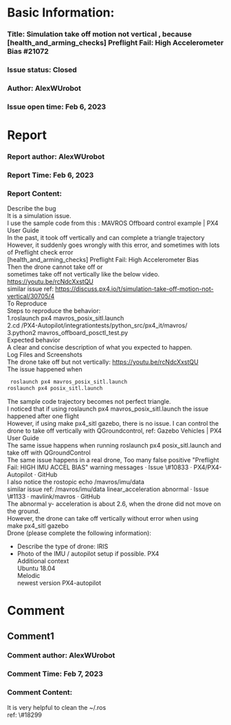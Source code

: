 # Basic Information:
### Title:   Simulation take off motion not vertical , because  [health_and_arming_checks] Preflight Fail: High Accelerometer Bias   #21072 
### Issue status: Closed
### Author: AlexWUrobot
### Issue open time: Feb 6, 2023
# Report
### Report author: AlexWUrobot
### Report Time: Feb 6, 2023
### Report Content:   
Describe the bug  
It is a simulation issue.    
I use the sample code from this : MAVROS Offboard control example | PX4 User Guide    
In the past, it took off vertically and can complete a triangle trajectory    
However, it suddenly goes wrongly with this error, and sometimes with lots of Preflight check error    
[health_and_arming_checks] Preflight Fail: High Accelerometer Bias    
Then the drone cannot take off or    
sometimes take off not vertically like the below video. https://youtu.be/rcNdcXxstQU  
similar issue ref: https://discuss.px4.io/t/simulation-take-off-motion-not-vertical/30705/4  
To Reproduce  
Steps to reproduce the behavior:  
1.roslaunch px4 mavros_posix_sitl.launch  
2.cd /PX4-Autopilot/integrationtests/python_src/px4_it/mavros/  
3.python2 mavros_offboard_posctl_test.py  
Expected behavior  
A clear and concise description of what you expected to happen.  
Log Files and Screenshots  
The drone take off but not vertically: https://youtu.be/rcNdcXxstQU    
The issue happened when  
    
```bash     
 roslaunch px4 mavros_posix_sitl.launch         
roslaunch px4 posix_sitl.launch        
```  
The sample code trajectory becomes not perfect triangle.    
I noticed that if using roslaunch px4 mavros_posix_sitl.launch the issue happened after one flight    
However, if using make px4_sitl gazebo, there is no issue. I can control the drone to take off vertically with QGroundcontrol, ref: Gazebo Vehicles | PX4 User Guide  
The same issue happens when running roslaunch px4 posix_sitl.launch and take off with QGroundControl    
The same issue happens in a real drone, Too many false positive "Preflight Fail: HIGH IMU ACCEL BIAS" warning messages · Issue \\\#10833 · PX4/PX4-Autopilot · GitHub  
I also notice the rostopic echo /mavros/imu/data    
similar issue ref: /mavros/imu/data linear_acceleration abnormal · Issue \\\#1133 · mavlink/mavros · GitHub  
The abnormal y- acceleration is about 2.6, when the drone did not move on the ground.  
However, the drone can take off vertically without error when using    
make px4_sitl gazebo  
Drone (please complete the following information):  
- Describe the type of drone: IRIS  
- Photo of the IMU / autopilot setup if possible.  PX4  
Additional context  
Ubuntu 18.04    
Melodic    
newest version PX4-autopilot  

# Comment
## Comment1
### Comment author: AlexWUrobot
### Comment Time: Feb 7, 2023
### Comment Content:   
It is very helpful to clean the ~/.ros    
ref: \\\#18299  
